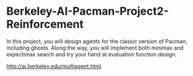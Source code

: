 # Berkeley-AI-Pacman-Project2-Reinforcement
In this project, you will design agents for the classic version of Pacman, including ghosts. Along the way, you will implement both minimax and expectimax search and try your hand at evaluation function design.

http://ai.berkeley.edu/multiagent.html

